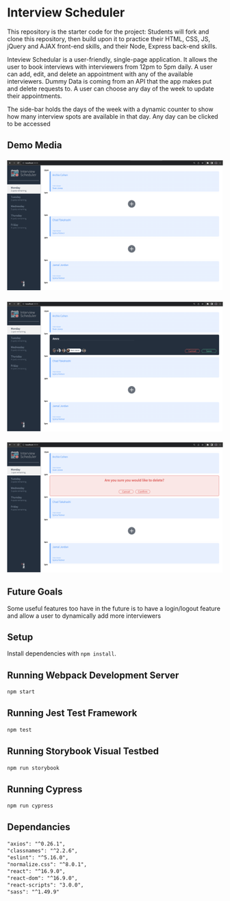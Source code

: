 # Interview Scheduler

This repository is the starter code for the project: Students will fork and clone this repository, then build upon it to practice their HTML, CSS, JS, jQuery and AJAX front-end skills, and their Node, Express back-end skills.

Inteview Schedular is a user-friendly, single-page application. It allows the user to book interviews with interviewers from 12pm to 5pm daily. A user can add, edit, and delete an appointment with any of the available interviewers. Dummy Data is coming from an API that the app makes put and delete requests to. A user can choose any day of the week to update their appointments.

The side-bar holds the days of the week with a dynamic counter to show how many interview spots are available in that day. Any day can be clicked to be accessed

## Demo Media
### !["Main Page"](https://github.com/hass0319/scheduler/blob/master/docs/mainPage.png)

### !["CREATING / EDITING a new appointment"](https://github.com/hass0319/scheduler/blob/master/docs/editForm.png)

### !["Deleting an existing appointment"](https://github.com/hass0319/scheduler/blob/master/docs/deleteForm.png)

## Future Goals

Some useful features too have in the future is to have a login/logout feature and allow a user to dynamically add more interviewers

## Setup

Install dependencies with `npm install`.

## Running Webpack Development Server

```sh
npm start
```

## Running Jest Test Framework

```sh
npm test
```

## Running Storybook Visual Testbed

```sh
npm run storybook
```
## Running Cypress

```sh
npm run cypress
```

## Dependancies
    "axios": "^0.26.1",
    "classnames": "^2.2.6",
    "eslint": "^5.16.0",
    "normalize.css": "^8.0.1",
    "react": "^16.9.0",
    "react-dom": "^16.9.0",
    "react-scripts": "3.0.0",
    "sass": "^1.49.9"
